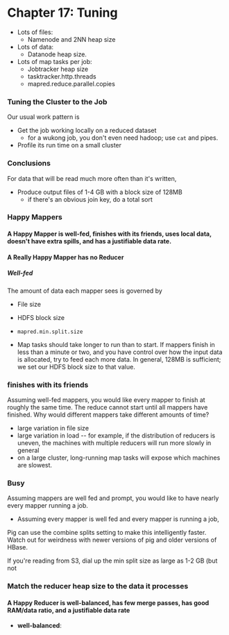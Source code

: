 # Chapter 17: Tuning

* Lots of files:
  - Namenode and 2NN heap size
* Lots of data:
  - Datanode heap size.
* Lots of map tasks per job:
  - Jobtracker heap size
  - tasktracker.http.threads
  - mapred.reduce.parallel.copies


### Tuning the Cluster to the Job

Our usual work pattern is

* Get the job working locally on a reduced dataset
  - for a wukong job, you don't even need hadoop; use `cat` and pipes.
* Profile its run time on a small cluster

### Conclusions

For data that will be read much more often than it's written, 

* Produce output files of 1-4 GB with a block size of 128MB
  - if there's an obvious join key, do a total sort



### Happy Mappers



#### A Happy Mapper is **well-fed**, **finishes with its friends**, **uses local data**, **doesn't have extra spills**, and has a **justifiable data rate**.
#### A Really Happy Mapper has no Reducer

##### Well-fed

The amount of data each mapper sees is governed by

* File size
* HDFS block size
* `mapred.min.split.size`

* Map tasks should take longer to run than to start. If mappers finish in less than a minute or two, and you have control over how the input data is allocated, try to feed each more data. In general, 128MB is sufficient; we set our HDFS block size to that value.

### finishes with its friends

Assuming well-fed mappers, you would like every mapper to finish at roughly the same time. The reduce cannot start until all mappers have finished. Why would different mappers take different amounts of time?

* large variation in file size
* large variation in load -- for example, if the distribution of reducers is uneven, the machines with multiple reducers will run more slowly in general
* on a large cluster, long-running map tasks will expose which machines are slowest.

### Busy

Assuming mappers are well fed and prompt, you would like to have nearly every mapper running a job.


* Assuming every mapper is well fed and every mapper is running a job, 


Pig can use the combine splits setting to make this intelligently faster. Watch out for weirdness with newer versions of pig and older versions of HBase.

If you're reading from S3, dial up the min split size as large as 1-2 GB (but not 


### Match the reducer heap size to the data it processes
  
#### A Happy Reducer is **well-balanced**, has **few merge passes**, has **good RAM/data ratio**, and a **justifiable data rate**

* **well-balanced**: 

